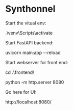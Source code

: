 # Synthonnel

Start the vitual env:

.\venv\Scripts\activate


Start FastAPI backend:

uvicorn main:app --reload


Start webserver for front end:

cd .\frontend\

python -m http.server 8080


Go here for UI:

http://localhost:8080/



